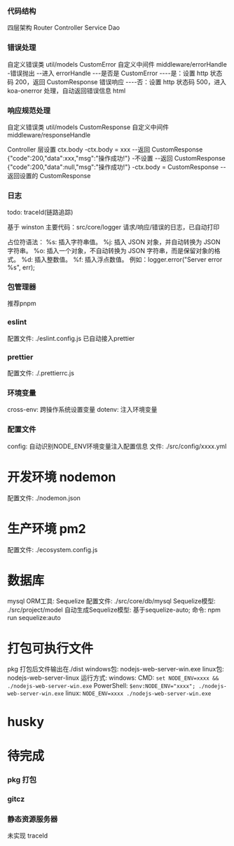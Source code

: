 ### 代码结构

四层架构
Router
Controller
Service
Dao

### 错误处理

自定义错误类 util/models CustomError
自定义中间件 middleware/errorHandle -错误抛出
--进入 errorHandle
---是否是 CustomError
----是：设置 http 状态码 200，返回 CustomResponse 错误响应
----否：设置 http 状态码 500，进入 koa-onerror 处理，自动返回错误信息 html

### 响应规范处理

自定义错误类 util/models CustomResponse
自定义中间件 middleware/responseHandle

Controller 层设置 ctx.body
-ctx.body = xxx
--返回 CustomResponse {"code":200,"data":xxx,"msg":"操作成功!"} -不设置
--返回 CustomResponse {"code":200,"data":null,"msg":"操作成功!"}
-ctx.body = CustomResponse
--返回设置的 CustomResponse

### 日志

todo: traceId(链路追踪)

基于 winston
主要代码：src/core/logger
请求/响应/错误的日志，已自动打印

占位符语法：
%s: 插入字符串值。
%j: 插入 JSON 对象，并自动转换为 JSON 字符串。
%o: 插入一个对象，不自动转换为 JSON 字符串，而是保留对象的格式。
%d: 插入整数值。
%f: 插入浮点数值。
例如：logger.error("Server error %s", err);

### 包管理器

推荐pnpm

### eslint

配置文件: ./eslint.config.js
已自动接入prettier

### prettier

配置文件: ./.prettierrc.js

### 环境变量

cross-env: 跨操作系统设置变量
dotenv: 注入环境变量

### 配置文件

config: 自动识别NODE_ENV环境变量注入配置信息
文件: ./src/config/xxxx.yml

# 开发环境 nodemon

配置文件: ./nodemon.json

# 生产环境 pm2

配置文件: ./ecosystem.config.js

# 数据库

mysql
ORM工具: Sequelize
配置文件: ./src/core/db/mysql
Sequelize模型: ./src/project/model
自动生成Sequelize模型: 基于sequelize-auto; 命令: npm run sequelize:auto

# 打包可执行文件

pkg
打包后文件输出在./dist
windows包: nodejs-web-server-win.exe
linux包: nodejs-web-server-linux
运行方式:
windows:
CMD:
`set NODE_ENV=xxxx && ./nodejs-web-server-win.exe`
PowerShell:
`$env:NODE_ENV="xxxx"; ./nodejs-web-server-win.exe`
linux:
`NODE_ENV=xxxx ./nodejs-web-server-win.exe`

# husky

# 待完成

### pkg 打包

### gitcz

### 静态资源服务器

未实现 traceId
